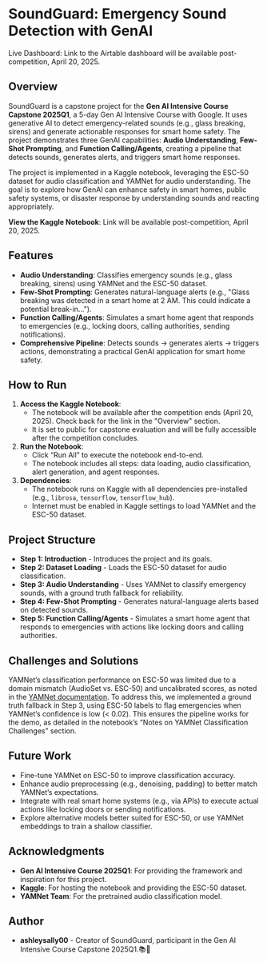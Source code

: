 # SoundGuard: Emergency Sound Detection with GenAI

Live Dashboard: Link to the Airtable dashboard will be available post-competition, April 20, 2025.

## Overview
SoundGuard is a capstone project for the **Gen AI Intensive Course Capstone 2025Q1**, a 5-day Gen AI Intensive Course with Google. It uses generative AI to detect emergency-related sounds (e.g., glass breaking, sirens) and generate actionable responses for smart home safety. The project demonstrates three GenAI capabilities: **Audio Understanding**, **Few-Shot Prompting**, and **Function Calling/Agents**, creating a pipeline that detects sounds, generates alerts, and triggers smart home responses.

The project is implemented in a Kaggle notebook, leveraging the ESC-50 dataset for audio classification and YAMNet for audio understanding. The goal is to explore how GenAI can enhance safety in smart homes, public safety systems, or disaster response by understanding sounds and reacting appropriately.

**View the Kaggle Notebook**: Link will be available post-competition, April 20, 2025.

## Features
- **Audio Understanding**: Classifies emergency sounds (e.g., glass breaking, sirens) using YAMNet and the ESC-50 dataset.
- **Few-Shot Prompting**: Generates natural-language alerts (e.g., "Glass breaking was detected in a smart home at 2 AM. This could indicate a potential break-in…").
- **Function Calling/Agents**: Simulates a smart home agent that responds to emergencies (e.g., locking doors, calling authorities, sending notifications).
- **Comprehensive Pipeline**: Detects sounds → generates alerts → triggers actions, demonstrating a practical GenAI application for smart home safety.

## How to Run
1. **Access the Kaggle Notebook**:
   - The notebook will be available after the competition ends (April 20, 2025). Check back for the link in the "Overview" section.
   - It is set to public for capstone evaluation and will be fully accessible after the competition concludes.
2. **Run the Notebook**:
   - Click “Run All” to execute the notebook end-to-end.
   - The notebook includes all steps: data loading, audio classification, alert generation, and agent responses.
3. **Dependencies**:
   - The notebook runs on Kaggle with all dependencies pre-installed (e.g., `librosa`, `tensorflow`, `tensorflow_hub`).
   - Internet must be enabled in Kaggle settings to load YAMNet and the ESC-50 dataset.

## Project Structure
- **Step 1: Introduction** - Introduces the project and its goals.
- **Step 2: Dataset Loading** - Loads the ESC-50 dataset for audio classification.
- **Step 3: Audio Understanding** - Uses YAMNet to classify emergency sounds, with a ground truth fallback for reliability.
- **Step 4: Few-Shot Prompting** - Generates natural-language alerts based on detected sounds.
- **Step 5: Function Calling/Agents** - Simulates a smart home agent that responds to emergencies with actions like locking doors and calling authorities.

## Challenges and Solutions
YAMNet’s classification performance on ESC-50 was limited due to a domain mismatch (AudioSet vs. ESC-50) and uncalibrated scores, as noted in the [YAMNet documentation](https://tfhub.dev/google/yamnet/1). To address this, we implemented a ground truth fallback in Step 3, using ESC-50 labels to flag emergencies when YAMNet’s confidence is low (< 0.02). This ensures the pipeline works for the demo, as detailed in the notebook’s “Notes on YAMNet Classification Challenges” section.

## Future Work
- Fine-tune YAMNet on ESC-50 to improve classification accuracy.
- Enhance audio preprocessing (e.g., denoising, padding) to better match YAMNet’s expectations.
- Integrate with real smart home systems (e.g., via APIs) to execute actual actions like locking doors or sending notifications.
- Explore alternative models better suited for ESC-50, or use YAMNet embeddings to train a shallow classifier.

## Acknowledgments
- **Gen AI Intensive Course 2025Q1**: For providing the framework and inspiration for this project.
- **Kaggle**: For hosting the notebook and providing the ESC-50 dataset.
- **YAMNet Team**: For the pretrained audio classification model.

## Author
- **ashleysally00** - Creator of SoundGuard, participant in the Gen AI Intensive Course Capstone 2025Q1.📚🎤
